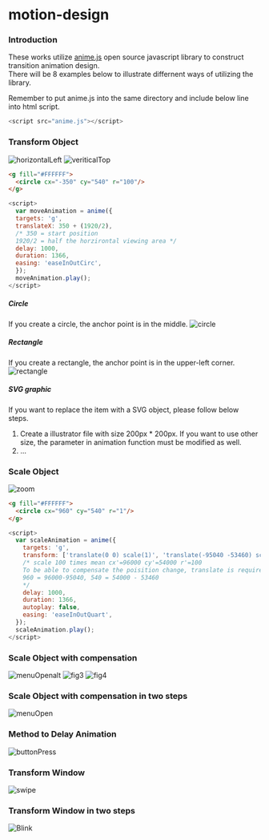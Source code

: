 # motion-design
### Introduction 
These works utilize [anime.js](http://anime-js.com) open source javascript library to construct transition animation design.  
There will be 8 examples below to illustrate differnent ways of utilizing the library.

Remember to put anime.js into the same directory and include below line into html script.  
```javascript
<script src="anime.js"></script>
```
### Transform Object
![horizontalLeft](././material/horizontalLeft.gif)
![veriticalTop](././material/verticalTop.gif)

```html
<g fill="#FFFFFF">
  <circle cx="-350" cy="540" r="100"/>
</g>
```
```javascript
<script>
  var moveAnimation = anime({
  targets: 'g',
  translateX: 350 + (1920/2), 
  /* 350 = start position 
  1920/2 = half the horzirontal viewing area */
  delay: 1000,
  duration: 1366,
  easing: 'easeInOutCirc',
  });
  moveAnimation.play();
</script>
```

##### Circle
If you create a circle, the anchor point is in the middle.
![circle](././material/figure-02.jpg)

##### Rectangle
If you create a rectangle, the anchor point is in the upper-left corner.
![rectangle](././material/figure-01.jpg)

##### SVG graphic
If you want to replace the item with a SVG object, please follow below steps.  
1. Create a illustrator file with size 200px * 200px. If you want to use other size, the parameter in animation function must be modified as well.
2. ...


### Scale Object
![zoom](././material/zoom.gif)
```html
<g fill="#FFFFFF">
  <circle cx="960" cy="540" r="1"/>
</g>
```
```javascript
<script>
  var scaleAnimation = anime({
    targets: 'g',
    transform: ['translate(0 0) scale(1)', 'translate(-95040 -53460) scale(100)'],
    /* scale 100 times mean cx'=96000 cy'=54000 r'=100
    To be able to compensate the poisition change, translate is required
    960 = 96000-95040, 540 = 54000 - 53460
    */
    delay: 1000,
    duration: 1366,
    autoplay: false,
    easing: 'easeInOutQuart',
  });
  scaleAnimation.play();
</script>
```

### Scale Object with compensation
![menuOpenalt](././material/menuOpenalt.gif)
![fig3](././material/figure-03.jpg)
![fig4](././material/figure-04.jpg)
### Scale Object with compensation in two steps

![menuOpen](././material/menuOpen.gif)

### Method to Delay Animation
![buttonPress](././material/buttonPress.gif)

### Transform Window
![swipe](././material/swipe.gif)

### Transform Window in two steps
![Blink](././material/Blink.gif)
